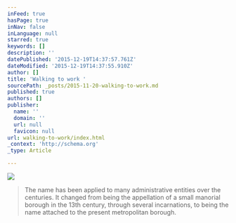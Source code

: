 ```yaml
---
inFeed: true
hasPage: true
inNav: false
inLanguage: null
starred: true
keywords: []
description: ''
datePublished: '2015-12-19T14:37:57.761Z'
dateModified: '2015-12-19T14:37:55.910Z'
author: []
title: 'Walking to work '
sourcePath: _posts/2015-11-20-walking-to-work.md
published: true
authors: []
publisher:
  name: ''
  domain: ''
  url: null
  favicon: null
url: walking-to-work/index.html
_context: 'http://schema.org'
_type: Article

---
```

![](https://the-grid-user-content.s3-us-west-2.amazonaws.com/759bc81d-22c6-415f-a4ad-0c7b18cc9c55.png)

> The name has been applied to many administrative entities over the centuries. It changed from being the appellation of a small manorial borough in the 13th century, through several incarnations, to being the name attached to the present metropolitan borough.